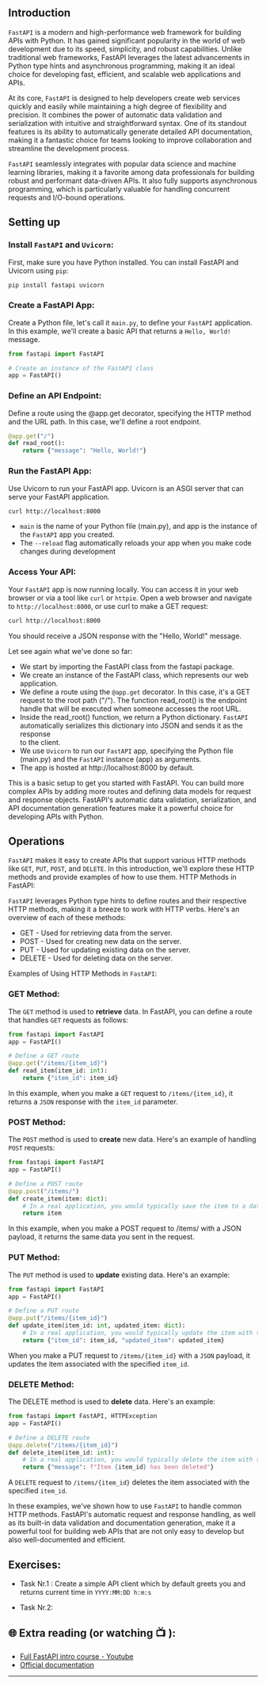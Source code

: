 ## Introduction
`FastAPI` is a modern and high-performance web framework for building APIs with Python. It has gained significant popularity in the world of web development due to its speed, simplicity, and robust capabilities. Unlike traditional web frameworks, FastAPI leverages the latest advancements in Python type hints and asynchronous programming, making it an ideal choice for developing fast, efficient, and scalable web applications and APIs.

At its core, `FastAPI` is designed to help developers create web services quickly and easily while maintaining a high degree of flexibility and precision. It combines the power of automatic data validation and serialization with intuitive and straightforward syntax. One of its standout features is its ability to automatically generate detailed API documentation, making it a fantastic choice for teams looking to improve collaboration and streamline the development process.

`FastAPI` seamlessly integrates with popular data science and machine learning libraries, making it a favorite among data professionals for building robust and performant data-driven APIs. It also fully supports asynchronous programming, which is particularly valuable for handling concurrent requests and I/O-bound operations.

## Setting up
 
### Install `FastAPI` and `Uvicorn`:
First, make sure you have Python installed. You can install FastAPI and Uvicorn using `pip`:

```bash
pip install fastapi uvicorn

```

### Create a FastAPI App:
Create a Python file, let's call it `main.py`, to define your `FastAPI` application. In this example, we'll create a basic API that returns a `Hello, World!` message.

```python
from fastapi import FastAPI

# Create an instance of the FastAPI class
app = FastAPI()

```

### Define an API Endpoint:

Define a route using the @app.get decorator, specifying the HTTP method and the URL path. In this case, we'll define a root endpoint.

```python
@app.get("/")
def read_root():
    return {"message": "Hello, World!"}

```
### Run the FastAPI App:
Use Uvicorn to run your FastAPI app. Uvicorn is an ASGI server that can serve your FastAPI application.

```bash
curl http://localhost:8000

```
- `main` is the name of your Python file (main.py), and app is the instance of the `FastAPI` app you created.
- The `--reload` flag automatically reloads your app when you make code changes during development

### Access Your API:
Your `FastAPI` app is now running locally. You can access it in your web browser or via a tool like `curl` or `httpie`. Open a web browser and navigate to `http://localhost:8000`, or use curl to make a GET request:

```bash
curl http://localhost:8000
```
You should receive a JSON response with the "Hello, World!" message.

Let see again what we've done so far: 

- We start by importing the FastAPI class from the fastapi package.
- We create an instance of the FastAPI class, which represents our web application.
- We define a route using the `@app.get` decorator. In this case, it's a GET request to the root path ("/"). The function read_root() is the endpoint    
  handle that will be executed when someone accesses the root URL.
- Inside the read_root() function, we return a Python dictionary. `FastAPI` automatically serializes this dictionary into JSON and sends it as the response   
  to the client.
- We use `Uvicorn` to run our `FastAPI` app, specifying the Python file (main.py) and the `FastAPI` instance (app) as arguments.
- The app is hosted at http://localhost:8000 by default.

This is a basic setup to get you started with FastAPI. You can build more complex APIs by adding more routes and defining data models for request and response objects. FastAPI's automatic data validation, serialization, and API documentation generation features make it a powerful choice for developing APIs with Python.

## Operations 

`FastAPI` makes it easy to create APIs that support various HTTP methods like `GET`, `PUT`, `POST`, and `DELETE`. In this introduction, we'll explore these HTTP methods and provide examples of how to use them. HTTP Methods in FastAPI:

`FastAPI` leverages Python type hints to define routes and their respective HTTP methods, making it a breeze to work with HTTP verbs. Here's an overview of each of these methods:

- GET - Used for retrieving data from the server.
- POST - Used for creating new data on the server.
- PUT - Used for updating existing data on the server.
- DELETE - Used for deleting data on the server.

Examples of Using HTTP Methods in `FastAPI`:

### GET Method:

The `GET` method is used to **retrieve** data. In FastAPI, you can define a route that handles `GET` requests as follows:

```python
from fastapi import FastAPI
app = FastAPI()

# Define a GET route
@app.get("/items/{item_id}")
def read_item(item_id: int):
    return {"item_id": item_id}
```

In this example, when you make a `GET` request to `/items/{item_id}`, it returns a `JSON` response with the `item_id` parameter.

### POST Method:

The `POST` method is used to **create** new data. Here's an example of handling `POST` requests:

```python
from fastapi import FastAPI
app = FastAPI()

# Define a POST route
@app.post("/items/")
def create_item(item: dict):
    # In a real application, you would typically save the item to a database.
    return item
```

In this example, when you make a POST request to /items/ with a JSON payload, it returns the same data you sent in the request.

### PUT Method:

The `PUT` method is used to **update** existing data. Here's an example:

```python
from fastapi import FastAPI
app = FastAPI()

# Define a PUT route
@app.put("/items/{item_id}")
def update_item(item_id: int, updated_item: dict):
    # In a real application, you would typically update the item with the given item_id in a database.
    return {"item_id": item_id, "updated_item": updated_item}
```

When you make a PUT request to `/items/{item_id}` with a `JSON` payload, it updates the item associated with the specified `item_id`.

### DELETE Method:

The DELETE method is used to **delete** data. Here's an example:

```python
from fastapi import FastAPI, HTTPException
app = FastAPI()

# Define a DELETE route
@app.delete("/items/{item_id}")
def delete_item(item_id: int):
    # In a real application, you would typically delete the item with the given item_id from a database.
    return {"message": f"Item {item_id} has been deleted"}
```

A `DELETE` request to `/items/{item_id}` deletes the item associated with the specified `item_id`.

In these examples, we've shown how to use `FastAPI` to handle common HTTP methods. FastAPI's automatic request and response handling, as well as its built-in data validation and documentation generation, make it a powerful tool for building web APIs that are not only easy to develop but also well-documented and efficient.

## Exercises: 

* Task Nr.1 :
  Create a simple API client which by default greets you and returns current time in `YYYY:MM:DD h:m:s` 

* Task Nr.2:  
  
 

## 🌐  Extra reading (or watching 📺 ):

* [Full FastAPI intro course - Youtube](https://www.youtube.com/watch?v=tLKKmouUams)
* [Official documentation](https://fastapi.tiangolo.com/)
***